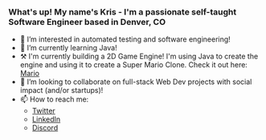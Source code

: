 ### What's up! My name's Kris - I'm a passionate self-taught Software Engineer based in Denver, CO

- 👀 I’m interested in automated testing and software engineering!
- 🌱 I’m currently learning Java! 
- ⚒️ I'm currently building a 2D Game Engine! I'm using Java to create the engine and using it to create a Super Mario Clone. Check it out here: [Mario](https://github.com/krismally/mario)
- 💞️ I’m looking to collaborate on full-stack Web Dev projects with social impact (and/or startups)! 
- 📫 How to reach me:
   - [Twitter](https://twitter.com/krismally)
   - [LinkedIn](https://www.linkedin.com/in/kris-mally/)
   - [Discord](https://discordapp.com/users/kristof#1458)

   

<!---
krismally/krismally is a ✨ special ✨ repository because its `README.md` (this file) appears on your GitHub profile.
You can click the Preview link to take a look at your changes.
--->
